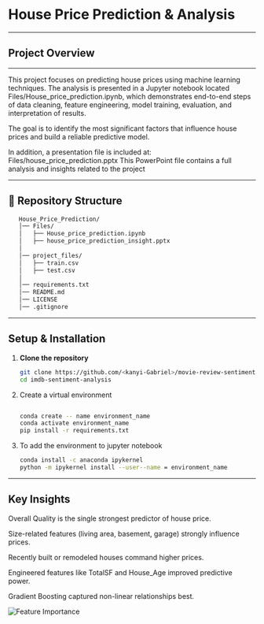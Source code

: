 #  House Price Prediction & Analysis  

---

## Project Overview

---

This project focuses on predicting house prices using machine learning techniques. The analysis is presented in a Jupyter notebook located Files/House_price_prediction.ipynb, which demonstrates end-to-end steps of data cleaning, feature engineering, model training, evaluation, and interpretation of results. 

The goal is to identify the most significant factors that influence house prices and build a reliable predictive model.

In addition, a presentation file is included at:
Files/house_price_prediction.pptx
This PowerPoint file contains a full analysis and insights related to the project

---

## 📂 Repository Structure
```bash
   House_Price_Prediction/
   │── Files/
   │   ├── House_price_prediction.ipynb
   │   ├── house_price_prediction_insight.pptx
   │
   │── project_files/
   │   ├── train.csv
   │   ├── test.csv
   │
   │── requirements.txt
   │── README.md
   │── LICENSE
   │── .gitignore

 ```
---


##  Setup & Installation

1. **Clone the repository**
   ```bash
   git clone https://github.com/<kanyi-Gabriel>/movie-review-sentiment.git
   cd imdb-sentiment-analysis
   
2. Create a virtual environment
    ```bash

   conda create -- name environment_name
   conda activate environment_name
   pip install -r requirements.txt
    
3. To add the environment to jupyter notebook
    ```bash
    conda install -c anaconda ipykernel
    python -m ipykernel install --user--name = environment_name


---
## Key Insights

Overall Quality is the single strongest predictor of house price.

Size-related features (living area, basement, garage) strongly influence prices.

Recently built or remodeled houses command higher prices.

Engineered features like TotalSF and House_Age improved predictive power.

Gradient Boosting captured non-linear relationships best.

![Feature Importance](images/feature_imp.jpg)

